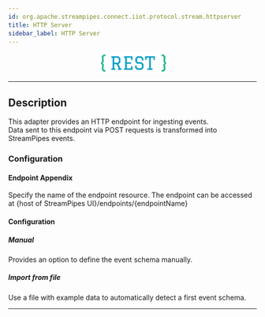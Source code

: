 ```yaml
---
id: org.apache.streampipes.connect.iiot.protocol.stream.httpserver
title: HTTP Server
sidebar_label: HTTP Server
---
```


<!--
  ~ Licensed to the Apache Software Foundation (ASF) under one or more
  ~ contributor license agreements.  See the NOTICE file distributed with
  ~ this work for additional information regarding copyright ownership.
  ~ The ASF licenses this file to You under the Apache License, Version 2.0
  ~ (the "License"); you may not use this file except in compliance with
  ~ the License.  You may obtain a copy of the License at
  ~
  ~    http://www.apache.org/licenses/LICENSE-2.0
  ~
  ~ Unless required by applicable law or agreed to in writing, software
  ~ distributed under the License is distributed on an "AS IS" BASIS,
  ~ WITHOUT WARRANTIES OR CONDITIONS OF ANY KIND, either express or implied.
  ~ See the License for the specific language governing permissions and
  ~ limitations under the License.
  ~
  -->



<p align="center"> 
    <img src="/img/pipeline-elements/org.apache.streampipes.connect.iiot.protocol.stream.httpserver/icon.png" width="150px;" class="pe-image-documentation"/>
</p>

***

## Description

This adapter provides an HTTP endpoint for ingesting events.  
Data sent to this endpoint via POST requests is transformed into StreamPipes events.

### Configuration

#### Endpoint Appendix
   Specify the name of the endpoint resource. The endpoint can be accessed at {host of StreamPipes UI}/endpoints/{endpointName}

#### Configuration
##### Manual
Provides an option to define the event schema manually.

##### Import from file
Use a file with example data to automatically detect a first event schema.

***

